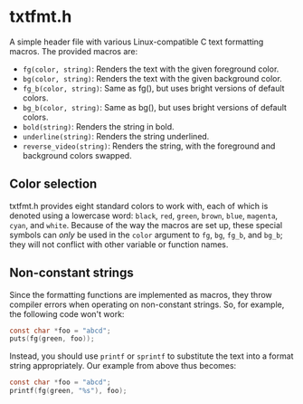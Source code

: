 # txtfmt.h

A simple header file with various Linux-compatible C text formatting
macros. The provided macros are:

* `fg(color, string)`: Renders the text with the given foreground color.
* `bg(color, string)`: Renders the text with the given background color.
* `fg_b(color, string)`: Same as fg(), but uses bright versions of
  default colors.
* `bg_b(color, string)`: Same as bg(), but uses bright versions of
  default colors.
* `bold(string)`: Renders the string in bold.
* `underline(string)`: Renders the string underlined.
* `reverse_video(string)`: Renders the string, with the foreground and
  background colors swapped.

## Color selection

txtfmt.h provides eight standard colors to work with, each of which is
denoted using a lowercase word: `black`, `red`, `green`, `brown`, `blue`,
`magenta`, `cyan`, and `white`. Because of the way the macros are set up,
these special symbols can _only_ be used in the `color` argument to `fg`,
`bg`, `fg_b`, and `bg_b`; they will not conflict with other variable or
function names.

## Non-constant strings

Since the formatting functions are implemented as macros, they throw
compiler errors when operating on non-constant strings. So, for
example, the following code won't work:

```c
const char *foo = "abcd";
puts(fg(green, foo));
```

Instead, you should use `printf` or `sprintf` to substitute the text into
a format string appropriately. Our example from above thus becomes:

```c
const char *foo = "abcd";
printf(fg(green, "%s"), foo);
```
